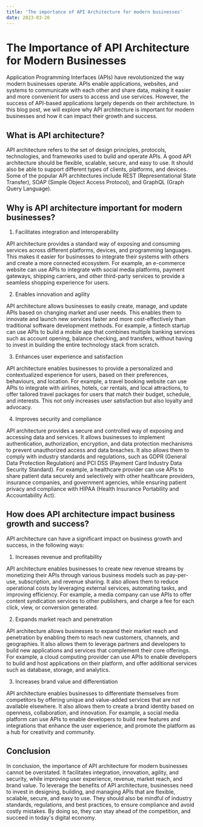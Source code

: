 ```yaml
---
title: 'The importance of API Architecture for modern businesses'
date: 2023-03-26
---
```


# The Importance of API Architecture for Modern Businesses

Application Programming Interfaces (APIs) have revolutionized the way modern businesses operate. APIs enable applications, websites, and systems to communicate with each other and share data, making it easier and more convenient for users to access and use services. However, the success of API-based applications largely depends on their architecture. In this blog post, we will explore why API architecture is important for modern businesses and how it can impact their growth and success.

## What is API architecture?

API architecture refers to the set of design principles, protocols, technologies, and frameworks used to build and operate APIs. A good API architecture should be flexible, scalable, secure, and easy to use. It should also be able to support different types of clients, platforms, and devices. Some of the popular API architectures include REST (Representational State Transfer), SOAP (Simple Object Access Protocol), and GraphQL (Graph Query Language).

## Why is API architecture important for modern businesses?

1. Facilitates integration and interoperability

API architecture provides a standard way of exposing and consuming services across different platforms, devices, and programming languages. This makes it easier for businesses to integrate their systems with others and create a more connected ecosystem. For example, an e-commerce website can use APIs to integrate with social media platforms, payment gateways, shipping carriers, and other third-party services to provide a seamless shopping experience for users.

2. Enables innovation and agility

API architecture allows businesses to easily create, manage, and update APIs based on changing market and user needs. This enables them to innovate and launch new services faster and more cost-effectively than traditional software development methods. For example, a fintech startup can use APIs to build a mobile app that combines multiple banking services such as account opening, balance checking, and transfers, without having to invest in building the entire technology stack from scratch.

3. Enhances user experience and satisfaction

API architecture enables businesses to provide a personalized and contextualized experience for users, based on their preferences, behaviours, and location. For example, a travel booking website can use APIs to integrate with airlines, hotels, car rentals, and local attractions, to offer tailored travel packages for users that match their budget, schedule, and interests. This not only increases user satisfaction but also loyalty and advocacy.

4. Improves security and compliance

API architecture provides a secure and controlled way of exposing and accessing data and services. It allows businesses to implement authentication, authorization, encryption, and data protection mechanisms to prevent unauthorized access and data breaches. It also allows them to comply with industry standards and regulations, such as GDPR (General Data Protection Regulation) and PCI DSS (Payment Card Industry Data Security Standard). For example, a healthcare provider can use APIs to share patient data securely and selectively with other healthcare providers, insurance companies, and government agencies, while ensuring patient privacy and compliance with HIPAA (Health Insurance Portability and Accountability Act).

## How does API architecture impact business growth and success?

API architecture can have a significant impact on business growth and success, in the following ways:

1. Increases revenue and profitability

API architecture enables businesses to create new revenue streams by monetizing their APIs through various business models such as pay-per-use, subscription, and revenue sharing. It also allows them to reduce operational costs by leveraging external services, automating tasks, and improving efficiency. For example, a media company can use APIs to offer content syndication services to other publishers, and charge a fee for each click, view, or conversion generated.

2. Expands market reach and penetration

API architecture allows businesses to expand their market reach and penetration by enabling them to reach new customers, channels, and geographies. It also allows them to leverage partners and developers to build new applications and services that complement their core offerings. For example, a cloud computing provider can use APIs to enable developers to build and host applications on their platform, and offer additional services such as database, storage, and analytics.

3. Increases brand value and differentiation

API architecture enables businesses to differentiate themselves from competitors by offering unique and value-added services that are not available elsewhere. It also allows them to create a brand identity based on openness, collaboration, and innovation. For example, a social media platform can use APIs to enable developers to build new features and integrations that enhance the user experience, and promote the platform as a hub for creativity and community.

## Conclusion

In conclusion, the importance of API architecture for modern businesses cannot be overstated. It facilitates integration, innovation, agility, and security, while improving user experience, revenue, market reach, and brand value. To leverage the benefits of API architecture, businesses need to invest in designing, building, and managing APIs that are flexible, scalable, secure, and easy to use. They should also be mindful of industry standards, regulations, and best practices, to ensure compliance and avoid costly mistakes. By doing so, they can stay ahead of the competition, and succeed in today's digital economy.
